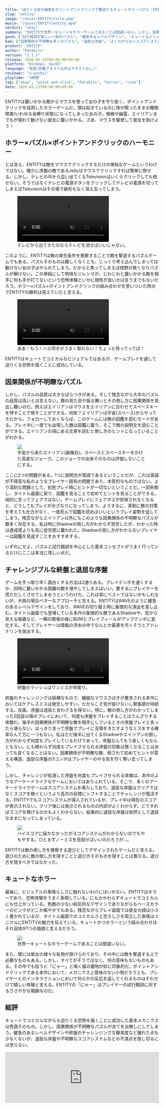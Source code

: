 ```yaml
---
title: "迫りくる虫や幽霊をポイントアンドクリックで撃退するキュートホラーパズル『ENTITY』レビュー"
slug: "entity"
image: "/asset/ENTITY/title.png"
movie: "/asset/ENTITY/entity.mp4"
verdict: "okay"
summary: "ENTITYが世界一キュートなホラーゲームであることは間違いない。しかし、因果関係が不明瞭な多くのパズルが初見プレイヤーのホラー体験やチャレンジを阻害する。パズル部分がもう少し整理されていればと思わざるを得ない。"
good: ["試行錯誤が楽しい一部のパズル", "緩急あるレベルデザイン", "キュートなビジュアル"]
bad: ["因果関係が不明瞭な多くのパズル", "退屈な序盤", "よくわからないスコアシステム"]
product: "ENTITY"
author: "Palebits"
version: "1.1.1"
release: 2020-02-15T00:00:00+09:00
platform: "Windows, macOS"
language: "英語(図鑑テキスト以外はテキストなし)"
reviewer: "a-yoshii"
playtime: "1時間"
tag: ["okay", "point-and-click", "Palebits", "horror", "cute"]
date: 2020-03-23T00:00:00+09:00
---
```


ENTITYは襲いかかる敵からマウスを使って女の子を守り抜く、ポイントアンドクリックを採用したホラーゲームだ。頭は起きているのに体が眠ったままの睡眠障害(いわゆる金縛り状態)になってしまった女の子。蜘蛛や幽霊、エイリアンまでもが現れて動けない彼女に襲いかかる。さあ、マウスを駆使して彼女を助けよう！

## ホラー×パズル×ポイントアンドクリックのハーモニー

とは言え、ENTITYは敵をマウスでクリックするだけの単純なゲームというわけではない。確かに序盤の敵であるJellyはマウスでクリックすれば簡単に倒せる。しかし、テレビの中から這い出てくるTelevisionはいくらクリックしても倒せない。そうではなくテレビの電源ボタンをクリックしてテレビの電源を切ってしまえばTelevisionはその場で跡形もなく消え去ってしまう。

<figure>
	<video playsinline autoplay muted loop src="/asset/ENTITY/television.mp4"></video>
	<figcaption>テレビから出てきたのならテレビを消せばいいじゃない。</figcaption>
</figure>

このように、ENTITYは敵の発生条件を推察することで敵を撃退するパズルゲームでもある。パズルそのものは難しくなくとも、じっくり考え込んでしまっては動けない女の子はやられてしまう。だからと焦ってしまえば視野が狭くなりパズルが解けない。この単純にして明快なジレンマが、じわじわと襲いかかる敵を相手に何も手が打てないという恐怖体験といかに相性が良いかは言うまでもないだろう。ホラー×パズル×ポイントアンドクリックの組み合わせを思いついた時点でENTITYの勝利は見えていたと言える。

<figure>
	<video playsinline autoplay muted loop src="/asset/ENTITY/panic.mp4"></video>
	<figcaption>ああ！もう！ハエ叩きがうまく取れない！ちょっと待ってってば！</figcaption>
</figure>

ENTITYはキュートでコミカルなビジュアルではあるが、ゲームプレイを通して迫りくる恐怖を描くことに成功している。

## 因果関係が不明瞭なパズル

しかし、パズルの品質は大きなばらつきがある。そして残念ながら大半のパズルの品質は高いとは言えない。敵の見た目や振る舞いとその倒し方に因果関係を見出し難いのだ。例えばエイリアンはマウスをエイリアンに合わせてスペースキーを押すことで倒すことができる。何故？エイリアンは宇宙(スペース)からやってきたから。フォローしておくならば、このゲームには敵の図鑑を読むモードがある。プレイ中に一度でも出現した敵は図鑑に載り、そこで敵の説明文を読むことができる。エイリアンの項にある文章を読むと倒し方のヒントになっていることがわかる。

<figure>
	<img src="/asset/ENTITY/book.png">
	<figcaption>宇宙から来たエイリアン(画像右)。スペースとスペースキーをかけた高度なジョーク。このジョークの出来そのものは評価しないことにする。</figcaption>
</figure>

ここに2つの問題がある。1つに説明文が英語であるということだが、これは英語が不得意な私のようなプレイヤー固有の問題であり、本質的なものではない。より深刻な問題として、初見プレイ時にヒントが一切ないということだ。一回失敗し、タイトル画面に戻り、図鑑を見ることで初めてヒントを見ることができる。端的に言ってフェアではない。ゲームプレイにフェアネスが担保されなくなると、どうしてもプレイがおざなりになってしまう。ようするに、真剣に敵の対策を考えても仕方がなく、一度死んで図鑑を読めばいいというプレイ姿勢を促してしまう。残念ながらエイリアン以外にもこのような因果関係の不明瞭なパズルが数多く存在する。私は特にShadowの倒し方がわからず苦労したが、わかった時は達成感よりも先に徒労感に襲われた。Shadowの倒し方がわからないプレイヤーは図鑑を見返すことをおすすめする。

いずれにせよ、パズルと試行錯誤を中心とした基本コンセプトがうまく行っているだけにここは本当に惜しい点だ。

## チャレンジブルな終盤と退屈な序盤

ゲームを手っ取り早く面白くする方法は2通りある。プレイテンポを速くするか、同時に襲いかかる困難の数を増やしてしまえばいい。要するにプレイヤーを慌ただしくさせてしまおうというわけだ。これは常にベストではないかもしれないが、大抵の場合ベターなアプローチと言える。ENTITYはWAVEのように緩急のあるレベルデザインをしており、WAVEの切り替え時に象徴的な演出を差し込む。タイトル画面でも登場している本作の象徴的な敵であるShadowや、窓から見える稲妻など、一瞬の緊張の後にBGMとプレイフィールがアップテンポに変化する。そしてプレイヤーは情報の洪水の中でなんとか最善を尽くそうとアドレナリンを放出する。

<figure>
	<video playsinline autoplay muted loop src="/asset/ENTITY/gameover.mp4"></video>
	<figcaption>終盤のラッシュはワンミスが命取り。</figcaption>
</figure>

終盤のチャレンジングは結構なもので、繊細なマウスさばきが要求される本作においてはケアレスミスは発生しやすい。だからこそ気が抜けないし緊張感が持続する。反面、序盤は退屈と言わざるを得ない。特に、敵の倒し方がわかってしまった2回目以降のプレイにおいて、何度も序盤をプレイすることはうんざりする体験だ。後半の因果関係が不明瞭な敵を相手にしているときの序盤プレイと言ったら堪らない。はっきり言って序盤でプレイに支障をきたすようなミスをする確率なんて万に一つもない。私はただ後半に出てくるShadowやエイリアンの倒し方がわからず何度もプレイしているだけであって、序盤なんてもう楽しくもなんともない。にも関わらず何度もプレイさせられる序盤の印象は悪くなることはあっても良くなることはない。因果関係が不明瞭な敵、倒されて初めてヒントが貰える構造、退屈な序盤の3コンボはプレイヤーのやる気を尽く奪い去ってしまう。

しかし、チャレンジが枯渇した序盤を何度もプレイさせられる体験は、本作のようなアーケードライクなゲームにおいてはありふれている。そこで、多くのアーケードライクゲームはスコアシステムを導入しており、退屈な序盤はクリアではなくスコアを稼ぐというより高次の目標にシフトすることでチャレンジが復活する。ENTITYでもスコアシステムが導入されているが、プレイ中は現在のスコアが表示されない。クリア後には表示されるものの内訳がよくわからず、どうすればスコアを稼げるのかもよくわからない。結果的に退屈な序盤は依然として退屈なままになってしまっている。

<figure>
	<img src="/asset/ENTITY/result.png">
	<figcaption>ハイスコアに届かなかったがスコアシステムがわからないのでもやもやする。ひとまずノーミスを目指せばいいのだろうが…。</figcaption>
</figure>

ENTITYは敵の倒し方を推察する遊びとしてデザインされたゲームだと言える。遊びのために敵の倒し方を隠すことと遊び方そのものを隠すことは異なる。遊び方を隠すべきではなかった。

## キュートなホラー

最後に、ビジュアルの素晴らしさに触れないわけにはいかない。ENTITYはホラーであり、恐怖体験をうまく表現している。にもかかわらずキュートでコミカルにも仕上がっている。色数の少ない抑圧的なデザインでありながらもベースカラーのピンクがどこか賑やかでもある。残念ながらプレイ画面では彼女の顔は小さく書かれているが、タイトル画面でのコミカルさと恐ろしさを両立した表情はミニマルにENTITYの魅力を伝えている。キュートかつホラーという組み合わせはそれ自体が1つの価値と言えるだろう。

<figure>
	<img src="/asset/ENTITY/cute.png">
	<figcaption>世界一キュートなホラーゲームであることは間違いない。</figcaption>
</figure>

また、壁には彼女の様々な私物が掛けられており、その中には敵を撃退する上で必要なものもある。しかし、すべてがそうではなく、何の意味もないものもある。その中でも拾うと「にゃー」と鳴く猫の置物が妙に印象的だ。ポイントアンドクリックである本作において、メカニクス上意味のない小物だろうとも、プレイヤーとのインタラクションにおいて何らかの反応を返してくれるものはそれだけで嬉しい体験と言える。ENTITYの「にゃー」はプレイヤーの試行錯誤に対するささやかな報酬なのだ。

## 総評
キュートでコミカルながらも迫りくる恐怖を描くことに成功した基本メカニクスは秀逸そのもの。しかし、因果関係が不明瞭なパズルが全てを台無しにしてしまう。緩急のあるレベルデザインや終盤のチャレンジングな難易度など優れた点も少なくないが、退屈な序盤や不明瞭なスコアシステムなどの不満点を隠し切るには至らない。

<iframe src="https://itch.io/embed/546075" height="167" width="100%" frameborder="0"><a href="https://palebits.itch.io/entity">ENTITY by Palebits, Glattax</a></iframe>
